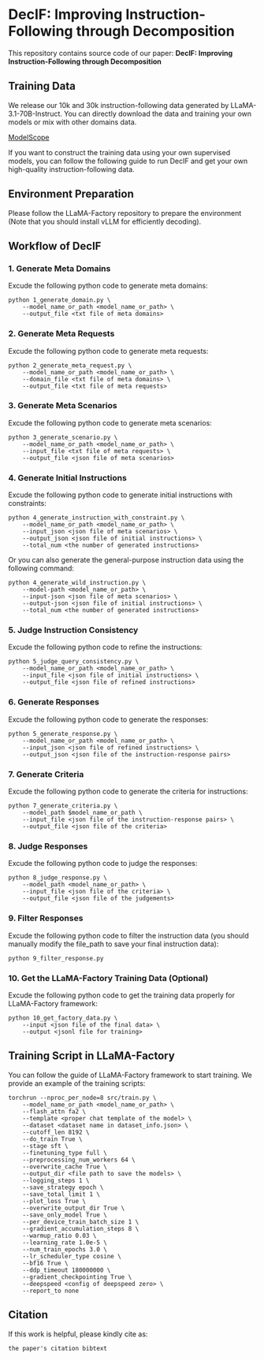 # DecIF: Improving Instruction-Following through Decomposition
This repository contains source code of our paper: **DecIF: Improving Instruction-Following through Decomposition**

## Training Data
We release our 10k and 30k instruction-following data generated by LLaMA-3.1-70B-Instruct. You can directly download the data and training your own models or mix with other domains data.

[ModelScope](https://www.modelscope.cn/datasets/Hyphens/DecIF-Instruction-following/summary)

If you want to construct the training data using your own supervised models, you can follow the following guide to run DecIF and get your own high-quality instruction-following data.

## Environment Preparation
Please follow the LLaMA-Factory repository to prepare the environment (Note that you should install vLLM for efficiently decoding).

## Workflow of DecIF
### 1. Generate Meta Domains
Excude the following python code to generate meta domains:

```
python 1_generate_domain.py \
    --model_name_or_path <model_name_or_path> \
    --output_file <txt file of meta domains>
```

### 2. Generate Meta Requests
Excude the following python code to generate meta requests:

```
python 2_generate_meta_request.py \
    --model_name_or_path <model_name_or_path> \
    --domain_file <txt file of meta domains> \
    --output_file <txt file of meta requests>
```

### 3. Generate Meta Scenarios
Excude the following python code to generate meta scenarios:

```
python 3_generate_scenario.py \
    --model_name_or_path <model_name_or_path> \
    --input_file <txt file of meta requests> \
    --output_file <json file of meta scenarios>
```

### 4. Generate Initial Instructions
Excude the following python code to generate initial instructions with constraints:

```
python 4_generate_instruction_with_constraint.py \
    --model_name_or_path <model_name_or_path> \
    --input_json <json file of meta scenarios> \
    --output_json <json file of initial instructions> \
    --total_num <the number of generated instructions>
```

Or you can also generate the general-purpose instruction data using the following command:

```
python 4_generate_wild_instruction.py \
    --model-path <model_name_or_path> \
    --input-json <json file of meta scenarios> \
    --output-json <json file of initial instructions> \
    --total_num <the number of generated instructions>
```

### 5. Judge Instruction Consistency
Excude the following python code to refine the instructions:

```
python 5_judge_query_consistency.py \
    --model_name_or_path <model_name_or_path> \
    --input_file <json file of initial instructions> \
    --output_file <json file of refined instructions>
```

### 6. Generate Responses
Excude the following python code to generate the responses:

```
python 5_generate_response.py \
    --model_name_or_path <model_name_or_path> \
    --input_json <json file of refined instructions> \
    --output_json <json file of the instruction-response pairs> 
```

### 7. Generate Criteria
Excude the following python code to generate the criteria for instructions:

```
python 7_generate_criteria.py \
    --model_path $model_name_or_path \
    --input_file <json file of the instruction-response pairs> \
    --output_file <json file of the criteria>
```

### 8. Judge Responses
Excude the following python code to judge the responses:

```
python 8_judge_response.py \
    --model_path <model_name_or_path> \
    --input_file <json file of the criteria> \
    --output_file <json file of the judgements> 
```

### 9. Filter Responses
Excude the following python code to filter the instruction data (you should manually modify the file_path to save your final instruction data):

```
python 9_filter_response.py
```

### 10. Get the LLaMA-Factory Training Data (Optional)
Excude the following python code to get the training data properly for LLaMA-Factory framework:

```
python 10_get_factory_data.py \
    --input <json file of the final data> \
    --output <jsonl file for training>
```

## Training Script in LLaMA-Factory
You can follow the guide of LLaMA-Factory framework to start training. We provide an example of the training scripts:

```
torchrun --nproc_per_node=8 src/train.py \
    --model_name_or_path <model_name_or_path> \
    --flash_attn fa2 \
    --template <proper chat template of the model> \
    --dataset <dataset name in dataset_info.json> \
    --cutoff_len 8192 \
    --do_train True \
    --stage sft \
    --finetuning_type full \
    --preprocessing_num_workers 64 \
    --overwrite_cache True \
    --output_dir <file path to save the models> \
    --logging_steps 1 \
    --save_strategy epoch \
    --save_total_limit 1 \
    --plot_loss True \
    --overwrite_output_dir True \
    --save_only_model True \
    --per_device_train_batch_size 1 \
    --gradient_accumulation_steps 8 \
    --warmup_ratio 0.03 \
    --learning_rate 1.0e-5 \
    --num_train_epochs 3.0 \
    --lr_scheduler_type cosine \
    --bf16 True \
    --ddp_timeout 180000000 \
    --gradient_checkpointing True \
    --deepspeed <config of deepspeed zero> \
    --report_to none 
```

## Citation
If this work is helpful, please kindly cite as:

```
the paper's citation bibtext
```